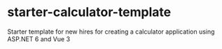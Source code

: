 # starter-calculator-template
Starter template for new hires for creating a calculator application using ASP.NET 6 and Vue 3
